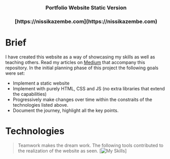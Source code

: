 <h3 align="center">Portfolio Website Static Version</h3>

<h3 align="center">[https://nissikazembe.com](https://nissikazembe.com)</h3>

# Brief
I have created this website as a way of showcasing my skills as well as teaching others.
Read my articles on [Medium](https://medium.com/@nissi.kazembe) that accompany this repository.
In the initial planning phase of this project the following goals were set:
* Implement a static website
* Implement with purely HTML, CSS and JS (no extra libraries that extend the capabilities)
* Progressively make changes over time within the constraits of the technologies listed above.
* Document the journey, highlight all the key points.

# Technologies
> Teamwork makes the dream work. 
The following tools contributed to the realization of the website as seen.
[![My Skills](https://skillicons.dev/icons?i=js,html,css,aws)]